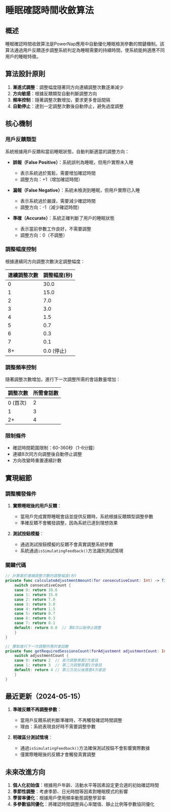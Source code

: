 # 睡眠確認時間收斂算法

## 概述

睡眠確認時間收斂算法是PowerNap應用中自動優化睡眠檢測參數的關鍵機制。該算法通過用戶反饋逐步調整系統判定為睡眠需要的持續時間，使系統能夠適應不同用戶的睡眠特徵。

## 算法設計原則

1. **漸進式調整**：調整幅度隨著同方向連續調整次數逐漸減少
2. **方向敏感**：根據反饋類型自動判斷調整方向
3. **頻率控制**：隨著調整次數增加，要求更多會話間隔
4. **自動停止**：達到一定調整次數後自動停止，避免過度調整

## 核心機制

### 用戶反饋類型

系統根據用戶反饋和當前睡眠狀態，自動判斷適當的調整方向：

- **誤報（False Positive）**：系統誤判為睡眠，但用戶實際未入睡
  - 表示系統過於寬鬆，需要增加確認時間
  - 調整方向：+1（增加確認時間）

- **漏報（False Negative）**：系統未檢測到睡眠，但用戶實際已入睡
  - 表示系統過於嚴謹，需要減少確認時間
  - 調整方向：-1（減少確認時間）

- **準確（Accurate）**：系統正確判斷了用戶的睡眠狀態
  - 表示當前參數工作良好，不需要調整
  - 調整方向：0（不調整）

### 調整幅度控制

根據連續同方向調整次數決定調整幅度：

| 連續調整次數 | 調整幅度(秒) |
|------------|------------|
| 0          | 30.0       |
| 1          | 15.0       |
| 2          | 7.0        |
| 3          | 3.0        |
| 4          | 1.5        |
| 5          | 0.7        |
| 6          | 0.3        |
| 7          | 0.1        |
| 8+         | 0.0 (停止) |

### 調整頻率控制

隨著調整次數增加，進行下一次調整所需的會話數量增加：

| 調整次數 | 所需會話數 |
|---------|-----------|
| 0 (首次) | 2         |
| 1       | 3         |
| 2+      | 4         |

### 限制條件

- 確認時間範圍限制：60-360秒（1-6分鐘）
- 連續8次同方向調整後自動停止調整
- 方向改變時重置連續計數

## 實現細節

### 調整觸發條件

1. **實際睡眠後的用戶反饋**：
   - 當用戶完成實際睡眠會話並提供反饋時，系統根據反饋類型調整參數
   - 準確反饋不會觸發調整，因為系統已達到理想效果

2. **測試按鈕模擬**：
   - 通過測試按鈕模擬的反饋不會真實調整系統參數
   - 系統通過`isSimulatingFeedback()`方法識別測試情境

### 關鍵代碼

```swift
// 計算基於連續調整次數的調整幅度(秒)
private func calculateAdjustmentAmount(for consecutiveCount: Int) -> TimeInterval {
    switch consecutiveCount {
    case 0: return 30.0
    case 1: return 15.0
    case 2: return 7.0
    case 3: return 3.0
    case 4: return 1.5
    case 5: return 0.7
    case 6: return 0.3
    case 7: return 0.1
    default: return 0.0  // 第8次以後停止調整
    }
}

// 獲取進行下一次調整所需的會話數
private func getRequiredSessionsCount(forAdjustment adjustmentCount: Int) -> Int {
    switch adjustmentCount {
    case 0: return 2  // 首次調整需要2次會話
    case 1: return 3  // 第二次調整需要3次會話
    default: return 4 // 第三次及以後需要4次會話
    }
}
```

## 最近更新（2024-05-15）

1. **準確反饋不再調整參數**：
   - 當用戶反饋系統判斷準確時，不再觸發確認時間調整
   - 理由：系統表現良好時不需要調整參數

2. **明確區分測試情境**：
   - 通過`isSimulatingFeedback()`方法確保測試按鈕不會影響實際數據
   - 僅實際睡眠後的反饋才會觸發真實調整

## 未來改進方向

1. **個人化初始值**：根據用戶年齡、活動水平等因素設定更合適的初始確認時間
2. **季節性調整**：考慮季節、日光時間等因素對睡眠模式的影響
3. **學習率優化**：根據用戶使用頻率動態調整學習率
4. **多參數協同優化**：將確認時間調整與心率閾值、靜止比例等參數協同優化 